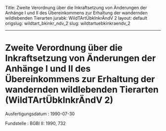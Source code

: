 Title: Zweite Verordnung über die Inkraftsetzung von Änderungen der Anhänge I und
  II des Übereinkommens zur Erhaltung der wandernden wildlebenden Tierarten
jurabk: WildTArtÜbkInkrÄndV 2
layout: default
origslug: wildtart_bkinkr_ndv_2
slug: wildtartuebkinkraendv_2

---

# Zweite Verordnung über die Inkraftsetzung von Änderungen der Anhänge I und II des Übereinkommens zur Erhaltung der wandernden wildlebenden Tierarten (WildTArtÜbkInkrÄndV 2)

Ausfertigungsdatum
:   1990-07-30

Fundstelle
:   BGBl II: 1990, 732


